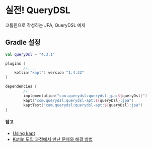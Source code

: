 # 실전! QueryDSL

코틀린으로 작성하는 JPA, QueryDSL 예제

## Gradle 설정

```kotlin
val queryDsl = "4.3.1"

plugins {   
		//...
    kotlin("kapt") version "1.4.32"
}

dependencies {
		//...
		implementation("com.querydsl:querydsl-jpa:${queryDsl}")
		kapt("com.querydsl:querydsl-apt:${queryDsl}:jpa")
		kaptTest("com.querydsl:querydsl-apt:${queryDsl}:jpa")
}
```
#### 참고
* [Using kapt](https://kotlinlang.org/docs/kapt.html#annotation-processor-arguments)
* [Kotlin 도입 과정에서 만난 문제와 해결 방법](https://d2.naver.com/helloworld/6685007)